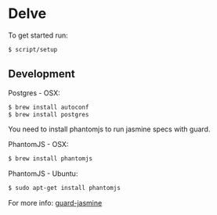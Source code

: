 # Delve

To get started run:
```bash
$ script/setup
```

## Development

Postgres - OSX:
```bash
$ brew install autoconf
$ brew install postgres
```

You need to install phantomjs to run jasmine specs with guard.

PhantomJS - OSX:
```bash
$ brew install phantomjs
```

PhantomJS - Ubuntu:
```bash
$ sudo apt-get install phantomjs
```

For more info: [guard-jasmine](https://github.com/netzpirat/guard-jasmine)
